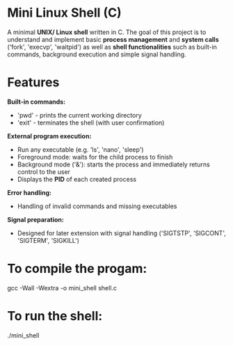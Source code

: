 # Mini Linux Shell (C)
A minimal **UNIX/ Linux shell** written in C.
The goal of this project is to understand and implement basic **process management** and **system calls** ('fork', 'execvp', 'waitpid') as well as **shell functionalities** such as built-in commands, background execution and simple signal handling.


# Features
**Built-in commands:**
- 'pwd' - prints the current working directory
- 'exit' - terminates the shell (with user confirmation)

**External program execution:**
- Run any executable (e.g. 'ls', 'nano', 'sleep')
- Foreground mode: waits for the child process to finish
- Background mode ('&'): starts the process and immediately returns control to the user
- Displays the **PID** of each created process

**Error handling:**
- Handling of invalid commands and missing executables

**Signal preparation:**
- Designed for later extension with signal handling ('SIGTSTP', 'SIGCONT', 'SIGTERM', 'SIGKILL')


# To compile the progam:
gcc -Wall -Wextra -o mini_shell shell.c

# To run the shell:
./mini_shell
